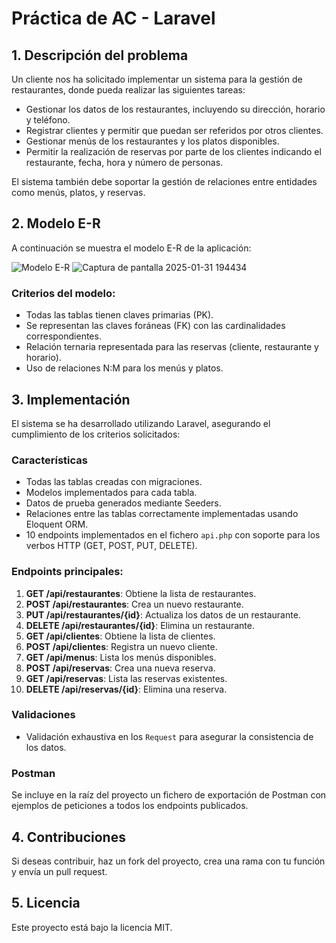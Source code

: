 # Práctica de AC - Laravel

## 1. Descripción del problema

Un cliente nos ha solicitado implementar un sistema para la gestión de restaurantes, donde pueda realizar las siguientes tareas:

- Gestionar los datos de los restaurantes, incluyendo su dirección, horario y teléfono.
- Registrar clientes y permitir que puedan ser referidos por otros clientes.
- Gestionar menús de los restaurantes y los platos disponibles.
- Permitir la realización de reservas por parte de los clientes indicando el restaurante, fecha, hora y número de personas.

El sistema también debe soportar la gestión de relaciones entre entidades como menús, platos, y reservas.

## 2. Modelo E-R

A continuación se muestra el modelo E-R de la aplicación:

![Modelo E-R](image.png)
![Captura de pantalla 2025-01-31 194434](https://github.com/user-attachments/assets/9acbb882-b17e-4b76-8611-90a03a5124a2)

### Criterios del modelo:
- Todas las tablas tienen claves primarias (PK).
- Se representan las claves foráneas (FK) con las cardinalidades correspondientes.
- Relación ternaria representada para las reservas (cliente, restaurante y horario).
- Uso de relaciones N:M para los menús y platos.

## 3. Implementación

El sistema se ha desarrollado utilizando Laravel, asegurando el cumplimiento de los criterios solicitados:

### Características
- Todas las tablas creadas con migraciones.
- Modelos implementados para cada tabla.
- Datos de prueba generados mediante Seeders.
- Relaciones entre las tablas correctamente implementadas usando Eloquent ORM.
- 10 endpoints implementados en el fichero `api.php` con soporte para los verbos HTTP (GET, POST, PUT, DELETE).

### Endpoints principales:
1. **GET /api/restaurantes**: Obtiene la lista de restaurantes.
2. **POST /api/restaurantes**: Crea un nuevo restaurante.
3. **PUT /api/restaurantes/{id}**: Actualiza los datos de un restaurante.
4. **DELETE /api/restaurantes/{id}**: Elimina un restaurante.
5. **GET /api/clientes**: Obtiene la lista de clientes.
6. **POST /api/clientes**: Registra un nuevo cliente.
7. **GET /api/menus**: Lista los menús disponibles.
8. **POST /api/reservas**: Crea una nueva reserva.
9. **GET /api/reservas**: Lista las reservas existentes.
10. **DELETE /api/reservas/{id}**: Elimina una reserva.

### Validaciones
- Validación exhaustiva en los `Request` para asegurar la consistencia de los datos.

### Postman
Se incluye en la raíz del proyecto un fichero de exportación de Postman con ejemplos de peticiones a todos los endpoints publicados.

## 4. Contribuciones

Si deseas contribuir, haz un fork del proyecto, crea una rama con tu función y envía un pull request.

## 5. Licencia

Este proyecto está bajo la licencia MIT.
